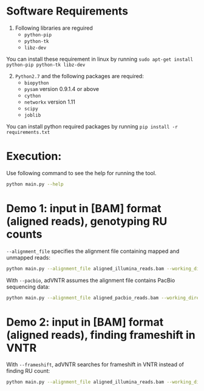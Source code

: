 Software Requirements
==========
1. Following libraries are reguired
    -   ```python-pip```
    -   ```python-tk```
    -   ```libz-dev```

You can install these requirement in linux by running ```sudo apt-get install python-pip python-tk libz-dev```

2. ```Python2.7``` and the following packages are required:
    -   ```biopython```
    -   ```pysam``` version 0.9.1.4 or above
    -   ```cython```
    -   ```networkx``` version 1.11
    -   ```scipy```
    -   ```joblib```

You can install python required packages by running ```pip install -r requirements.txt```

Execution:
===========
Use following command to see the help for running the tool.
```sh
python main.py --help
```

Demo 1: input in [BAM] format (aligned reads), genotyping RU counts
===========
```--alignment_file``` specifies the alignment file containing mapped and unmapped reads:
```sh
python main.py --alignment_file aligned_illumina_reads.bam --working_directory ./log_dir
```
With ```--pacbio```, adVNTR assumes the alignment file contains PacBio sequencing data:
```sh
python main.py --alignment_file aligned_pacbio_reads.bam --working_directory ./log_dir/ --pacbio
```

Demo 2: input in [BAM] format (aligned reads), finding frameshift in VNTR
===========
With ```--frameshift```, adVNTR searches for frameshift in VNTR instead of finding RU count:
```sh
python main.py --alignment_file aligned_illumina_reads.bam --working_directory ./log_dir/ --frameshift
```
